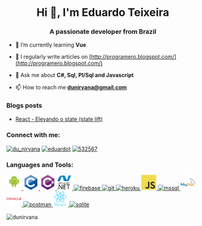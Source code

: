 <h1 align="center">Hi 👋, I'm Eduardo Teixeira</h1>
<h3 align="center">A passionate developer from Brazil</h3>

- 🌱 I’m currently learning **Vue**

- 📝 I regularly write articles on [http://programero.blogspot.com/](http://programero.blogspot.com/)

- 💬 Ask me about **C#, Sql, Pl/Sql and Javascript**

- 📫 How to reach me **dunirvana@gmail.com**

### Blogs posts
<!-- BLOG-POST-LIST:START -->
- [React - Elevando o state (state lift)](http://programero.blogspot.com/2020/04/react-elevando-o-state-state-lift.html)
<!-- BLOG-POST-LIST:END -->

<h3 align="left">Connect with me:</h3>
<p align="left">
<a href="https://twitter.com/du_nirvana" target="blank"><img align="center" src="https://cdn.jsdelivr.net/npm/simple-icons@3.0.1/icons/twitter.svg" alt="du_nirvana" height="30" width="40" /></a>
<a href="https://linkedin.com/in/eduardot" target="blank"><img align="center" src="https://cdn.jsdelivr.net/npm/simple-icons@3.0.1/icons/linkedin.svg" alt="eduardot" height="30" width="40" /></a>
<a href="https://stackoverflow.com/users/532567" target="blank"><img align="center" src="https://cdn.jsdelivr.net/npm/simple-icons@3.0.1/icons/stackoverflow.svg" alt="532567" height="30" width="40" /></a>

<h3 align="left">Languages and Tools:</h3>
<p align="left"> <a href="https://developer.android.com" target="_blank"> <img src="https://raw.githubusercontent.com/devicons/devicon/master/icons/android/android-original-wordmark.svg" alt="android" width="40" height="40"/> </a> <a href="https://www.cprogramming.com/" target="_blank"> <img src="https://raw.githubusercontent.com/devicons/devicon/master/icons/c/c-original.svg" alt="c" width="40" height="40"/> </a> <a href="https://www.w3schools.com/cs/" target="_blank"> <img src="https://raw.githubusercontent.com/devicons/devicon/master/icons/csharp/csharp-original.svg" alt="csharp" width="40" height="40"/> </a> <a href="https://dotnet.microsoft.com/" target="_blank"> <img src="https://raw.githubusercontent.com/devicons/devicon/master/icons/dot-net/dot-net-original-wordmark.svg" alt="dotnet" width="40" height="40"/> </a> <a href="https://firebase.google.com/" target="_blank"> <img src="https://www.vectorlogo.zone/logos/firebase/firebase-icon.svg" alt="firebase" width="40" height="40"/> </a> <a href="https://git-scm.com/" target="_blank"> <img src="https://www.vectorlogo.zone/logos/git-scm/git-scm-icon.svg" alt="git" width="40" height="40"/> </a> <a href="https://heroku.com" target="_blank"> <img src="https://www.vectorlogo.zone/logos/heroku/heroku-icon.svg" alt="heroku" width="40" height="40"/> </a> <a href="https://developer.mozilla.org/en-US/docs/Web/JavaScript" target="_blank"> <img src="https://raw.githubusercontent.com/devicons/devicon/master/icons/javascript/javascript-original.svg" alt="javascript" width="40" height="40"/> </a> <a href="https://www.microsoft.com/en-us/sql-server" target="_blank"> <img src="https://cdn.worldvectorlogo.com/logos/microsoft-sql-server.svg" alt="mssql" width="40" height="40"/> </a> <a href="https://www.mysql.com/" target="_blank"> <img src="https://raw.githubusercontent.com/devicons/devicon/master/icons/mysql/mysql-original-wordmark.svg" alt="mysql" width="40" height="40"/> </a> <a href="https://www.oracle.com/" target="_blank"> <img src="https://raw.githubusercontent.com/devicons/devicon/master/icons/oracle/oracle-original.svg" alt="oracle" width="40" height="40"/> </a> <a href="https://postman.com" target="_blank"> <img src="https://www.vectorlogo.zone/logos/getpostman/getpostman-icon.svg" alt="postman" width="40" height="40"/> </a> <a href="https://reactjs.org/" target="_blank"> <img src="https://raw.githubusercontent.com/devicons/devicon/master/icons/react/react-original-wordmark.svg" alt="react" width="40" height="40"/> </a> <a href="https://www.sqlite.org/" target="_blank"> <img src="https://www.vectorlogo.zone/logos/sqlite/sqlite-icon.svg" alt="sqlite" width="40" height="40"/> </a> </p>

<p><img align="center" src="https://github-readme-stats.vercel.app/api/top-langs?username=dunirvana&show_icons=true&locale=en&layout=compact" alt="dunirvana" /></p>
